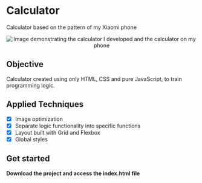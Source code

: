 # Calculator

Calculator based on the pattern of my Xiaomi phone

<div align="center">
  <img src="https://user-images.githubusercontent.com/12867589/159970611-95df055f-e3c5-4645-b733-816da3b32014.png" alt="Image demonstrating the calculator I developed and the calculator on my phone"/>
</div>

## Objective

Calculator created using only HTML, CSS and pure JavaScript, to train programming logic.

## Applied Techniques

- [x] Image optimization
- [x] Separate logic functionality into specific functions
- [x] Layout built with Grid and Flexbox 
- [x] Global styles

## Get started

**Download the project and access the index.html file**
